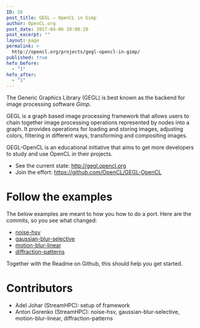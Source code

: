 ```yaml
---
ID: 26
post_title: GEGL – OpenCL in Gimp
author: OpenCL.org
post_date: 2017-04-06 20:08:20
post_excerpt: ""
layout: page
permalink: >
  http://opencl.org/projects/gegl-opencl-in-gimp/
published: true
hefo_before:
  - "1"
hefo_after:
  - "1"
---
```

<span class="st">The Generic Graphics Library</span> (GEGL) is best known as the backend for image processing software<em> Gimp</em>.

GEGL is a graph based image processing framework that allows users to chain together image processing operations represented by nodes into a graph. It provides operations for loading and storing images, adjusting colors, filtering in different ways, transforming and compositing images.

GEGL-OpenCL is an educational initiative that aims to get more developers to study and use OpenCL in their projects.
<ul>
 	<li>See the current state: <a href="http://gegl.opencl.org">http://gegl.opencl.org</a></li>
 	<li>Join the effort: <a href="https://github.com/OpenCL/GEGL-OpenCL">https://github.com/OpenCL/GEGL-OpenCL</a></li>
</ul>
<h1>Follow the examples</h1>
The below examples are meant to how you how to do a port. Here are the commits, so you see what changed:
<ul>
 	<li><a href="https://github.com/OpenCL/GEGL-OpenCL/pull/72/commits/91379e95356222db31f536aaceb97a65aef4dfc0">noise-hsv</a></li>
 	<li><a href="https://github.com/OpenCL/GEGL-OpenCL/pull/72/commits/f407e25046a017b635354da14bb5f010dd4c7d11">gaussian-blur-selective</a></li>
 	<li><a href="https://github.com/OpenCL/GEGL-OpenCL/pull/72/commits/6546c6fd6e3adad3bdd0ff1edb37e673e6b5bc06">motion-blur-linear</a></li>
 	<li><a href="https://github.com/OpenCL/GEGL-OpenCL/pull/72/commits/855cc073091762cabd67ba513ca7cc1b3b13dfe1">diffraction-patterns</a></li>
</ul>
Together with the Readme on Github, this should help you get started.
<h1>Contributors</h1>
<ul>
 	<li>Adel Johar (StreamHPC): setup of framework</li>
 	<li>Anton Gorenko (StreamHPC): noise-hsv, gaussian-blur-selective, motion-blur-linear, diffraction-patterns</li>
</ul>